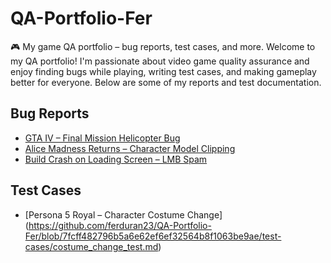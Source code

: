 # QA-Portfolio-Fer
🎮 My game QA portfolio – bug reports, test cases, and more.
Welcome to my QA portfolio! I'm passionate about video game quality assurance and enjoy finding bugs while playing, writing test cases, and making gameplay better for everyone. Below are some of my reports and test documentation.
## Bug Reports
- [GTA IV – Final Mission Helicopter Bug](https://phoebed298-1750996512500.atlassian.net/browse/QABGT-10?atlOrigin=eyJpIjoiZDQ5OWQyNWZmYTA2NDVkY2FkZmNkYTFiZjUxODc5ZTMiLCJwIjoiaiJ9)
- [Alice Madness Returns – Character Model Clipping](https://phoebed298-1750996512500.atlassian.net/browse/QABGT-11?atlOrigin=eyJpIjoiOTkyMDIzMjcyMjhmNGM5OTk3NDhkNDQ0OTE2MTgzN2IiLCJwIjoiaiJ9)
- [Build Crash on Loading Screen – LMB Spam](https://phoebed298-1750996512500.atlassian.net/browse/QABGT-9?atlOrigin=eyJpIjoiNmY5YWRjMjk5NTA2NDk4YjgwNzI0ZjBmNGRhZDlhMDIiLCJwIjoiaiJ9)
## Test Cases
- [Persona 5 Royal – Character Costume Change] (https://github.com/ferduran23/QA-Portfolio-Fer/blob/7fcff482796b5a6e62ef6ef32564b8f1063be9ae/test-cases/costume_change_test.md)
